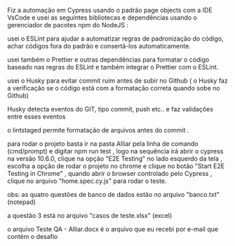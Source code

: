 Fiz a automação em Cypress usando o padrão page objects com a IDE VsCode e usei as seguintes bibliotecas e dependências usando o gerenciador de pacotes npm do NodeJS :

usei o ESLint para ajudar a automatizar regras de padronização do código, achar códigos fora do padrão e consertá-los automaticamente.

usei também o Prettier e outras dependências para formatar o código baseado nas regras do ESLint e também integrar o Prettier com o ESLint.

usei o Husky para evitar commit ruim antes de subir no Github ( o Husky faz a verificação se o código está com a formatação correta quando sobe no Github)

Husky detecta eventos do GIT, tipo commit, push etc.. e faz validações entre esses eventos

o lintstaged permite formatação de arquivos antes do commit .

para rodar o projeto basta ir na pasta Alliar pela linha de comando (cmd/prompt) e digitar npm run test , logo na sequência irá abrir o cypress na versão 10.6.0, clique na opção "E2E Testing" no lado esquerdo da tela , escolha a opção de rodar o projeto no chrome e clique no botão "Start E2E Testing in Chrome" , quando abrir o browser controlado pelo Cypress , clique no arquivo "home.spec.cy.js" para rodar o teste.

obs: as quatro questões de banco de dados estão no arquivo "banco.txt" (notepad)

a questão 3 está no arquivo "casos de teste.xlsx" (excel)

o arquivo Teste QA - Alliar.docx é o arquivo que eu recebi por e-mail que contém o desafio

